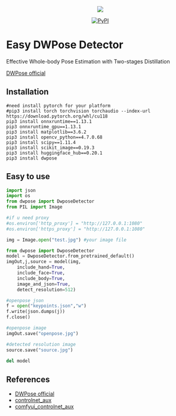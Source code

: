 <div align="center">
    <img src="https://raw.githubusercontent.com/nicehero/DWPose/main/title.jpg"/>
</div>

<div align="center">
    
[![PyPI](https://img.shields.io/pypi/v/dwpose)](https://pypi.org/project/dwpose/)

</div>

# Easy DWPose Detector

Effective Whole-body Pose Estimation with Two-stages Distillation

[DWPose official](https://github.com/IDEA-Research/DWPose)



## Installation
```shell
#need install pytorch for your platform
#pip3 install torch torchvision torchaudio --index-url https://download.pytorch.org/whl/cu118
pip3 install onnxruntime==1.13.1
pip3 onnxruntime_gpu==1.13.1
pip3 install matplotlib==3.6.2
pip3 install opencv_python==4.7.0.68
pip3 install scipy==1.11.4
pip3 install scikit_image==0.19.3
pip3 install huggingface_hub==0.20.1 
pip3 install dwpose
```
## Easy to use 
```python
import json
import os
from dwpose import DwposeDetector
from PIL import Image

#if u need proxy
#os.environ['http_proxy'] = "http://127.0.0.1:1080"
#os.environ['https_proxy'] = "http://127.0.0.1:1080"

img = Image.open("test.jpg") #your image file

from dwpose import DwposeDetector
model = DwposeDetector.from_pretrained_default()
imgOut,j,source = model(img,
    include_hand=True,
    include_face=True,
    include_body=True,
    image_and_json=True,
    detect_resolution=512)

#openpose json
f = open("keypoints.json","w")
f.write(json.dumps(j))
f.close()

#openpose image
imgOut.save("openpose.jpg")

#detected resolution image
source.save("source.jpg")

del model

```
## References
- [DWPose official](https://github.com/IDEA-Research/DWPose)
- [controlnet_aux](https://github.com/patrickvonplaten/controlnet_aux/)
- [comfyui_controlnet_aux](https://github.com/Fannovel16/comfyui_controlnet_aux)

